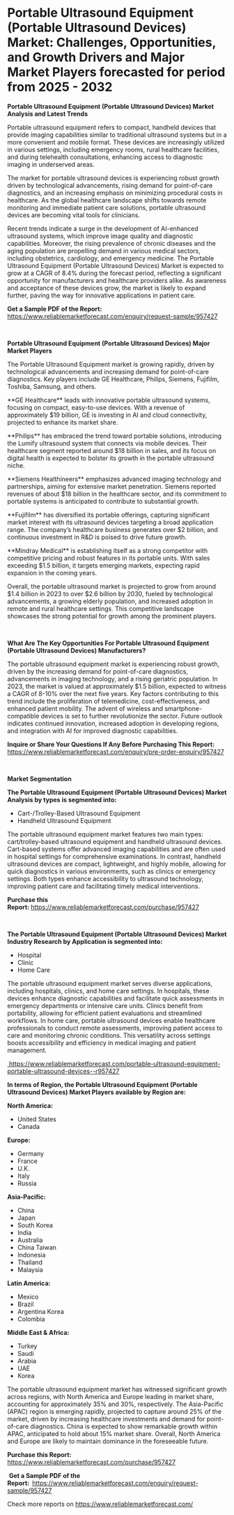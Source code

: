 <p><h1>Portable Ultrasound Equipment (Portable Ultrasound Devices) Market: Challenges, Opportunities, and Growth Drivers and Major Market Players forecasted for period from 2025 - 2032</h1></p><p><strong>Portable Ultrasound Equipment (Portable Ultrasound Devices) Market Analysis and Latest Trends</strong></p>
<p><p>Portable ultrasound equipment refers to compact, handheld devices that provide imaging capabilities similar to traditional ultrasound systems but in a more convenient and mobile format. These devices are increasingly utilized in various settings, including emergency rooms, rural healthcare facilities, and during telehealth consultations, enhancing access to diagnostic imaging in underserved areas.</p><p>The market for portable ultrasound devices is experiencing robust growth driven by technological advancements, rising demand for point-of-care diagnostics, and an increasing emphasis on minimizing procedural costs in healthcare. As the global healthcare landscape shifts towards remote monitoring and immediate patient care solutions, portable ultrasound devices are becoming vital tools for clinicians.</p><p>Recent trends indicate a surge in the development of AI-enhanced ultrasound systems, which improve image quality and diagnostic capabilities. Moreover, the rising prevalence of chronic diseases and the aging population are propelling demand in various medical sectors, including obstetrics, cardiology, and emergency medicine. The Portable Ultrasound Equipment (Portable Ultrasound Devices) Market is expected to grow at a CAGR of 8.4% during the forecast period, reflecting a significant opportunity for manufacturers and healthcare providers alike. As awareness and acceptance of these devices grow, the market is likely to expand further, paving the way for innovative applications in patient care.</p></p>
<p><strong>Get a Sample PDF of the Report:&nbsp;</strong> <a href="https://www.reliablemarketforecast.com/enquiry/request-sample/957427?utm_campaign=3203&utm_medium=2&utm_source=Github&utm_content=ia&utm_term=21032025&utm_id=portable-ultrasound-equipment-portable-ultrasound-devices">https://www.reliablemarketforecast.com/enquiry/request-sample/957427</a></p>
<p>&nbsp;</p>
<p><strong>Portable Ultrasound Equipment (Portable Ultrasound Devices) Major Market Players</strong></p>
<p><p>The Portable Ultrasound Equipment market is growing rapidly, driven by technological advancements and increasing demand for point-of-care diagnostics. Key players include GE Healthcare, Philips, Siemens, Fujifilm, Toshiba, Samsung, and others. </p><p>**GE Healthcare** leads with innovative portable ultrasound systems, focusing on compact, easy-to-use devices. With a revenue of approximately $19 billion, GE is investing in AI and cloud connectivity, projected to enhance its market share.</p><p>**Philips** has embraced the trend toward portable solutions, introducing the Lumify ultrasound system that connects via mobile devices. Their healthcare segment reported around $18 billion in sales, and its focus on digital health is expected to bolster its growth in the portable ultrasound niche.</p><p>**Siemens Healthineers** emphasizes advanced imaging technology and partnerships, aiming for extensive market penetration. Siemens reported revenues of about $18 billion in the healthcare sector, and its commitment to portable systems is anticipated to contribute to substantial growth.</p><p>**Fujifilm** has diversified its portable offerings, capturing significant market interest with its ultrasound devices targeting a broad application range. The company’s healthcare business generates over $2 billion, and continuous investment in R&D is poised to drive future growth.</p><p>**Mindray Medical** is establishing itself as a strong competitor with competitive pricing and robust features in its portable units. With sales exceeding $1.5 billion, it targets emerging markets, expecting rapid expansion in the coming years.</p><p>Overall, the portable ultrasound market is projected to grow from around $1.4 billion in 2023 to over $2.6 billion by 2030, fueled by technological advancements, a growing elderly population, and increased adoption in remote and rural healthcare settings. This competitive landscape showcases the strong potential for growth among the prominent players.</p></p>
<p>&nbsp;</p>
<p><strong>What Are The Key Opportunities For Portable Ultrasound Equipment (Portable Ultrasound Devices) Manufacturers?</strong></p>
<p><p>The portable ultrasound equipment market is experiencing robust growth, driven by the increasing demand for point-of-care diagnostics, advancements in imaging technology, and a rising geriatric population. In 2023, the market is valued at approximately $1.5 billion, expected to witness a CAGR of 8-10% over the next five years. Key factors contributing to this trend include the proliferation of telemedicine, cost-effectiveness, and enhanced patient mobility. The advent of wireless and smartphone-compatible devices is set to further revolutionize the sector. Future outlook indicates continued innovation, increased adoption in developing regions, and integration with AI for improved diagnostic capabilities.</p></p>
<p><strong>Inquire or Share Your Questions If Any Before Purchasing This Report:</strong> <a href="https://www.reliablemarketforecast.com/enquiry/pre-order-enquiry/957427?utm_campaign=3203&utm_medium=2&utm_source=Github&utm_content=ia&utm_term=21032025&utm_id=portable-ultrasound-equipment-portable-ultrasound-devices">https://www.reliablemarketforecast.com/enquiry/pre-order-enquiry/957427</a></p>
<p>&nbsp;</p>
<p><strong>Market Segmentation</strong></p>
<p><strong>The Portable Ultrasound Equipment (Portable Ultrasound Devices) Market Analysis by types is segmented into:</strong></p>
<p><ul><li>Cart-/Trolley-Based Ultrasound Equipment</li><li>Handheld Ultrasound Equipment</li></ul></p>
<p><p>The portable ultrasound equipment market features two main types: cart/trolley-based ultrasound equipment and handheld ultrasound devices. Cart-based systems offer advanced imaging capabilities and are often used in hospital settings for comprehensive examinations. In contrast, handheld ultrasound devices are compact, lightweight, and highly mobile, allowing for quick diagnostics in various environments, such as clinics or emergency settings. Both types enhance accessibility to ultrasound technology, improving patient care and facilitating timely medical interventions.</p></p>
<p><strong>Purchase this Report:&nbsp;</strong><a href="https://www.reliablemarketforecast.com/purchase/957427?utm_campaign=3203&utm_medium=2&utm_source=Github&utm_content=ia&utm_term=21032025&utm_id=portable-ultrasound-equipment-portable-ultrasound-devices">https://www.reliablemarketforecast.com/purchase/957427</a></p>
<p>&nbsp;</p>
<p><strong>The Portable Ultrasound Equipment (Portable Ultrasound Devices) Market Industry Research by Application is segmented into:</strong></p>
<p><ul><li>Hospital</li><li>Clinic</li><li>Home Care</li></ul></p>
<p><p>The portable ultrasound equipment market serves diverse applications, including hospitals, clinics, and home care settings. In hospitals, these devices enhance diagnostic capabilities and facilitate quick assessments in emergency departments or intensive care units. Clinics benefit from portability, allowing for efficient patient evaluations and streamlined workflows. In home care, portable ultrasound devices enable healthcare professionals to conduct remote assessments, improving patient access to care and monitoring chronic conditions. This versatility across settings boosts accessibility and efficiency in medical imaging and patient management.</p></p>
<p><a href="https://www.reliablemarketforecast.com/portable-ultrasound-equipment-portable-ultrasound-devices--r957427?utm_campaign=3203&utm_medium=2&utm_source=Github&utm_content=ia&utm_term=21032025&utm_id=portable-ultrasound-equipment-portable-ultrasound-devices">&nbsp;https://www.reliablemarketforecast.com/portable-ultrasound-equipment-portable-ultrasound-devices--r957427</a></p>
<p><strong>In terms of Region, the Portable Ultrasound Equipment (Portable Ultrasound Devices) Market Players available by Region are:</strong></p>
<p>
    <p> <strong> North America: </strong>
        <ul>
            <li>United States</li>
            <li>Canada</li>
        </ul>
        </p> 
    <p> <strong> Europe: </strong>
        <ul>
            <li>Germany</li>
            <li>France</li>
            <li>U.K.</li>
            <li>Italy</li>
            <li>Russia</li>
        </ul>
        </p> 
    <p> <strong> Asia-Pacific: </strong>
        <ul>
            <li>China</li>
            <li>Japan</li>
            <li>South Korea</li>
            <li>India</li>
            <li>Australia</li>
            <li>China Taiwan</li>
            <li>Indonesia</li>
            <li>Thailand</li>
            <li>Malaysia</li>
        </ul>
        </p> 
    <p> <strong> Latin America: </strong>
        <ul>
            <li>Mexico</li>
            <li>Brazil</li>
            <li>Argentina Korea</li>
            <li>Colombia</li>
        </ul>
        </p> 
    <p> <strong> Middle East & Africa: </strong>
        <ul>
            <li>Turkey</li>
            <li>Saudi</li>
            <li>Arabia</li>
            <li>UAE</li>
            <li>Korea</li>
        </ul>
    </p>
    </p>
<p><p>The portable ultrasound equipment market has witnessed significant growth across regions, with North America and Europe leading in market share, accounting for approximately 35% and 30%, respectively. The Asia-Pacific (APAC) region is emerging rapidly, projected to capture around 25% of the market, driven by increasing healthcare investments and demand for point-of-care diagnostics. China is expected to show remarkable growth within APAC, anticipated to hold about 15% market share. Overall, North America and Europe are likely to maintain dominance in the foreseeable future.</p></p>
<p><strong>Purchase this Report: </strong><a href="https://www.reliablemarketforecast.com/purchase/957427?utm_campaign=3203&utm_medium=2&utm_source=Github&utm_content=ia&utm_term=21032025&utm_id=portable-ultrasound-equipment-portable-ultrasound-devices">https://www.reliablemarketforecast.com/purchase/957427</a></p>
<p>&nbsp;<strong>Get a Sample PDF of the Report:&nbsp;&nbsp;</strong><a href="https://www.reliablemarketforecast.com/enquiry/request-sample/957427?utm_campaign=3203&utm_medium=2&utm_source=Github&utm_content=ia&utm_term=21032025&utm_id=portable-ultrasound-equipment-portable-ultrasound-devices">https://www.reliablemarketforecast.com/enquiry/request-sample/957427</a></p>
<p><strong></strong></p>
<p>Check more reports on <a href="https://www.reliablemarketforecast.com/?utm_campaign=3203&utm_medium=2&utm_source=Github&utm_content=ia&utm_term=21032025&utm_id=portable-ultrasound-equipment-portable-ultrasound-devices">https://www.reliablemarketforecast.com/</a></p>